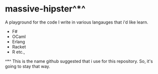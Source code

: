 massive-hipster^*^
==================


A playground for the code I write in various langauges that i'd like learn.

  * F#
  * OCaml
  * Erlang
  * Racket
  * R etc.,
  


^*^ This is the name github suggested that i use for this repository. So, it's going to stay that way.
